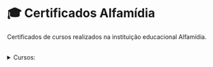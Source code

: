 # :mortar_board: Certificados Alfamídia
Certificados de cursos realizados na instituição educacional Alfamídia.
<br><br>

<details>
 <summary>Cursos:</summary>
  
  - Java II
  - Java
  - HTML
  - Lógica de Programação com JavaScript
  - Lógica de Programação com PHP
  - SQL
  - CRUD em PHP
</details>
